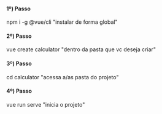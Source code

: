 #### 1º) Passo #####
npm i -g @vue/cli "instalar de forma global"
#### 2º) Passo #####
vue create calculator "dentro da pasta que vc deseja criar"
#### 3º) Passo ####
cd calculator "acessa a/as pasta do projeto"
#### 4º) Passo ####
vue run serve "inicia o projeto"
